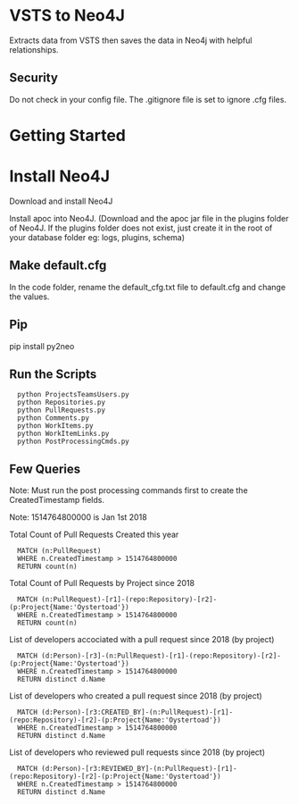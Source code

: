 # VSTS to Neo4J 

Extracts data from VSTS then saves the data in Neo4j with helpful relationships.

## Security

Do not check in your config file.  The .gitignore file is set to ignore .cfg files.


# Getting Started

# Install Neo4J

Download and install Neo4J

Install apoc into Neo4J. (Download and the apoc jar file in the plugins folder of Neo4J. If the plugins folder does not exist, just create it in the root of your database folder eg: logs, plugins, schema)

## Make default.cfg

In the code folder, rename the default_cfg.txt file to default.cfg and change the values.

## Pip

pip install py2neo

## Run the Scripts
```
  python ProjectsTeamsUsers.py
  python Repositories.py
  python PullRequests.py
  python Comments.py
  python WorkItems.py
  python WorkItemLinks.py
  python PostProcessingCmds.py
```
## Few Queries

Note: Must run the post processing commands first to create the CreatedTimestamp fields.

Note: 1514764800000 is Jan 1st 2018


Total Count of Pull Requests Created this year
```
  MATCH (n:PullRequest)
  WHERE n.CreatedTimestamp > 1514764800000
  RETURN count(n)
```

Total Count of Pull Requests by Project since 2018
```
  MATCH (n:PullRequest)-[r1]-(repo:Repository)-[r2]-(p:Project{Name:'Oystertoad'})
  WHERE n.CreatedTimestamp > 1514764800000
  RETURN count(n)
```

List of developers accociated with a pull request since 2018 (by project)
```
  MATCH (d:Person)-[r3]-(n:PullRequest)-[r1]-(repo:Repository)-[r2]-(p:Project{Name:'Oystertoad'})
  WHERE n.CreatedTimestamp > 1514764800000
  RETURN distinct d.Name
```

List of developers who created a pull request since 2018 (by project)
```
  MATCH (d:Person)-[r3:CREATED_BY]-(n:PullRequest)-[r1]-(repo:Repository)-[r2]-(p:Project{Name:'Oystertoad'})
  WHERE n.CreatedTimestamp > 1514764800000
  RETURN distinct d.Name
```

List of developers who reviewed pull requests since 2018 (by project)
```
  MATCH (d:Person)-[r3:REVIEWED_BY]-(n:PullRequest)-[r1]-(repo:Repository)-[r2]-(p:Project{Name:'Oystertoad'})
  WHERE n.CreatedTimestamp > 1514764800000
  RETURN distinct d.Name
```
